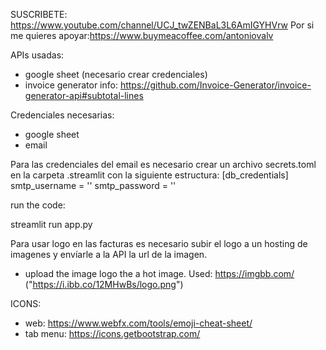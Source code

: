 SUSCRIBETE: https://www.youtube.com/channel/UCJ_twZENBaL3L6AmIGYHVrw
Por si me quieres apoyar:https://www.buymeacoffee.com/antoniovalv


APIs usadas:
- google sheet  (necesario crear credenciales)
- invoice generator 
    info: https://github.com/Invoice-Generator/invoice-generator-api#subtotal-lines

Credenciales necesarias:

- google sheet
- email

Para las credenciales del email es necesario crear un archivo secrets.toml en la carpeta .streamlit con la siguiente estructura:
[db_credentials]
smtp_username = ''
smtp_password = ''

run the code:

streamlit run app.py

Para usar logo en las facturas es necesario subir el logo a un hosting de imagenes y envíarle a la API la url de la imagen.

- upload the image logo the a hot image. Used: https://imgbb.com/
("https://i.ibb.co/12MHwBs/logo.png")

ICONS:

- web: https://www.webfx.com/tools/emoji-cheat-sheet/
- tab menu: https://icons.getbootstrap.com/
